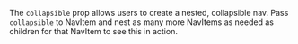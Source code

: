 The `collapsible` prop allows users to create a nested, collapsible nav. Pass `collapsible` to NavItem and nest as many more NavItems as needed as children for that NavItem to see this in action. 